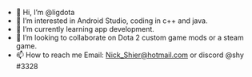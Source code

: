 - 👋 Hi, I’m @ligdota
- 👀 I’m interested in Android Studio, coding in c++ and java.
- 🌱 I’m currently learning app development.
- 💞️ I’m looking to collaborate on Dota 2 custom game mods or a steam game.
- 📫 How to reach me Email: Nick_Shier@hotmail.com or discord @shy #3328

<!---
ligdota/ligdota is a ✨ special ✨ repository because its `README.md` (this file) appears on your GitHub profile.
You can click the Preview link to take a look at your changes.
--->

